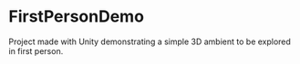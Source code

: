 # FirstPersonDemo
Project made with Unity demonstrating a simple 3D ambient to be explored in first person.

